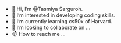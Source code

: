 - 👋 Hi, I’m @Tasmiya Sarguroh.
- 👀 I’m interested in developing coding skills.
- 🌱 I’m currently learning cs50x of Harvard.
- 💞️ I’m looking to collaborate on ...
- 📫 How to reach me ...

<!---
Sarguroh20/Sarguroh20 is a ✨ special ✨ repository because its `README.md` (this file) appears on your GitHub profile.
You can click the Preview link to take a look at your changes.
--->
